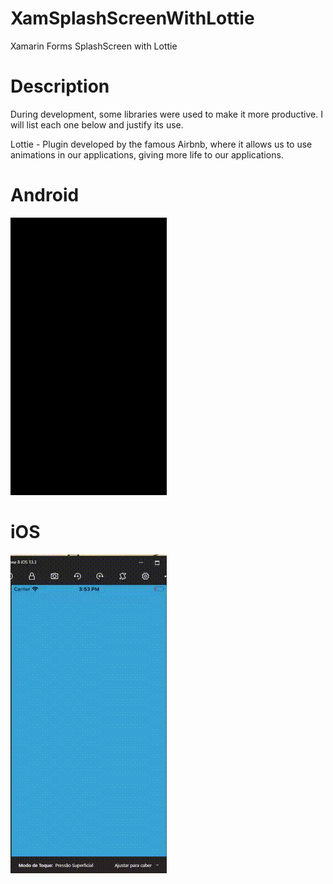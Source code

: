 # XamSplashScreenWithLottie
Xamarin Forms SplashScreen with Lottie

# Description

During development, some libraries were used to make it more productive. I will list each one below and justify its use.

Lottie - Plugin developed by the famous Airbnb, where it allows us to use animations in our applications, giving more life to our applications.

# Android
![Android](https://raw.githubusercontent.com/jpd21122012/XamSplashScreenWithLottie/master/bloggif_5e7b8bc4e1c34.gif)

# iOS
![iOS](https://raw.githubusercontent.com/jpd21122012/XamSplashScreenWithLottie/master/Ios.gif)
